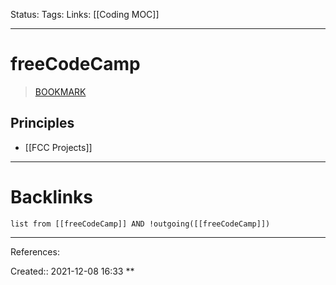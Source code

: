 Status: 
Tags: 
Links: [[Coding MOC]]
___
# freeCodeCamp
> [BOOKMARK](https://www.freecodecamp.org/learn/responsive-web-design/#css-grid)
## Principles
- [[FCC Projects]]
___
# Backlinks
```dataview
list from [[freeCodeCamp]] AND !outgoing([[freeCodeCamp]])
```
___
References:

Created:: 2021-12-08 16:33
**